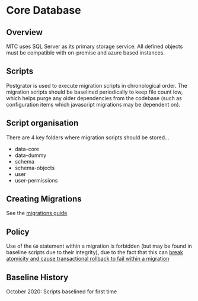 # Core Database

## Overview
MTC uses SQL Server as its primary storage service.  All defined objects must be compatible with on-premise and azure based instances.

## Scripts
Postgrator is used to execute migration scripts in chronological order.  The migration scripts should be baselined periodically to keep file count low, which helps purge any older dependencies from the codebase (such as configuration items which javascript migrations may be dependent on).

## Script organisation
There are 4 key folders where migration scripts should be stored...
- data-core
- data-dummy
- schema
- schema-objects
- user
- user-permissions

## Creating Migrations
See the [migrations guide](migrations.md)

## Policy
Use of the `GO` statement within a migration is forbidden (but may be found in baseline scripts due to their integrity), due to the fact that this can [break atomicity and cause transactional rollback to fail within a migration](https://github.com/rickbergfalk/postgrator#preventing-partial-migrations)

## Baseline History
October 2020: Scripts baselined for first time
